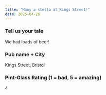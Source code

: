 ```yaml
---
title: "Many a stella at Kings Street!"
date: 2025-04-26
---
```


### Tell us your tale

We had loads of beer!

### Pub name + City

Kings Street, Bristol

### Pint-Glass Rating (1 = bad, 5 = amazing)

4
